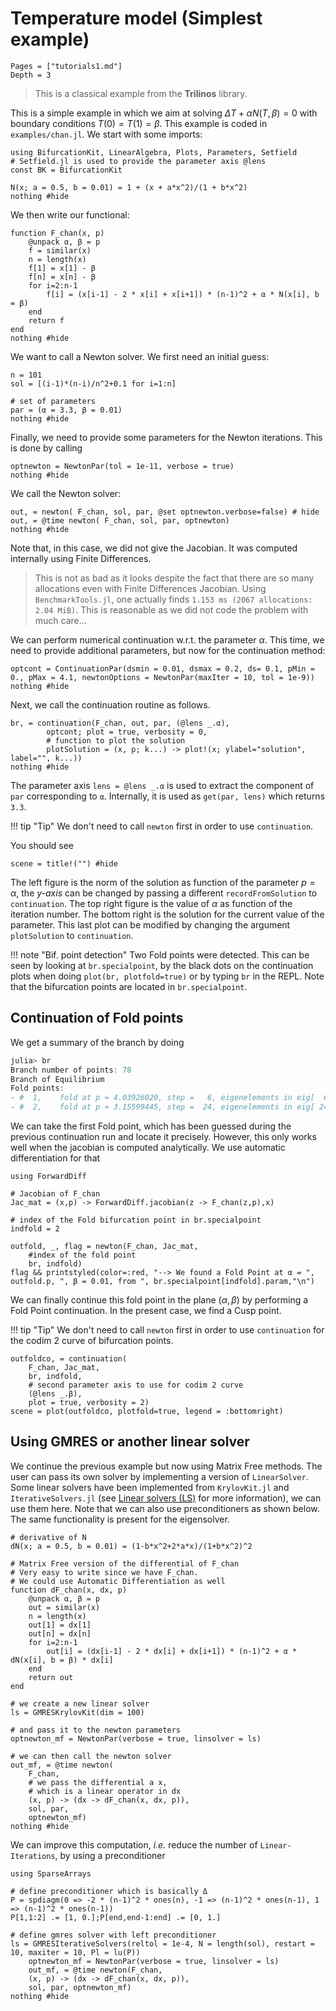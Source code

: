 # Temperature model (Simplest example)

```@contents
Pages = ["tutorials1.md"]
Depth = 3
```

> This is a classical example from the **Trilinos** library.

This is a simple example in which we aim at solving $\Delta T+\alpha N(T,\beta)=0$ with boundary conditions $T(0) = T(1)=\beta$. This example is coded in `examples/chan.jl`. We start with some imports:

```@example TUT1
using BifurcationKit, LinearAlgebra, Plots, Parameters, Setfield
# Setfield.jl is used to provide the parameter axis @lens
const BK = BifurcationKit

N(x; a = 0.5, b = 0.01) = 1 + (x + a*x^2)/(1 + b*x^2)
nothing #hide
```

We then write our functional:

```@example TUT1
function F_chan(x, p)
	@unpack α, β = p
	f = similar(x)
	n = length(x)
	f[1] = x[1] - β
	f[n] = x[n] - β
	for i=2:n-1
		f[i] = (x[i-1] - 2 * x[i] + x[i+1]) * (n-1)^2 + α * N(x[i], b = β)
	end
	return f
end	
nothing #hide
```
We want to call a Newton solver. We first need an initial guess:

```@example TUT1
n = 101
sol = [(i-1)*(n-i)/n^2+0.1 for i=1:n]

# set of parameters
par = (α = 3.3, β = 0.01)
nothing #hide
```

Finally, we need to provide some parameters for the Newton iterations. This is done by calling

```@example TUT1
optnewton = NewtonPar(tol = 1e-11, verbose = true)
nothing #hide
```

We call the Newton solver:

```@example TUT1
out, = newton( F_chan, sol, par, @set optnewton.verbose=false) # hide
out, = @time newton( F_chan, sol, par, optnewton)
nothing #hide
```

Note that, in this case, we did not give the Jacobian. It was computed internally using Finite Differences. 

> This is not as bad as it looks despite the fact that there are so many allocations even with Finite Differences Jacobian. Using `BenchmarkTools.jl`, one actually finds `1.153 ms (2067 allocations: 2.04 MiB)`. This is reasonable as we did not code the problem with much care...

We can perform numerical continuation w.r.t. the parameter $\alpha$. This time, we need to provide additional parameters, but now for the continuation method:

```@example TUT1
optcont = ContinuationPar(dsmin = 0.01, dsmax = 0.2, ds= 0.1, pMin = 0., pMax = 4.1, newtonOptions = NewtonPar(maxIter = 10, tol = 1e-9))
nothing #hide
```

Next, we call the continuation routine as follows.

```@example TUT1
br, = continuation(F_chan, out, par, (@lens _.α),
		optcont; plot = true, verbosity = 0,
		# function to plot the solution
		plotSolution = (x, p; k...) -> plot!(x; ylabel="solution", label="", k...))
nothing #hide		
```

The parameter axis `lens = @lens _.α` is used to extract the component of `par` corresponding to `α`. Internally, it is used as `get(par, lens)` which returns `3.3`.

!!! tip "Tip"
    We don't need to call `newton` first in order to use `continuation`.

You should see

```@example TUT1
scene = title!("") #hide		
```

The left figure is the norm of the solution as function of the parameter $p=\alpha$, the *y-axis* can be changed by passing a different `recordFromSolution` to `continuation`. The top right figure is the value of $\alpha$ as function of the iteration number. The bottom right is the solution for the current value of the parameter. This last plot can be modified by changing the argument `plotSolution` to `continuation`.

!!! note "Bif. point detection"
    Two Fold points were detected. This can be seen by looking at `br.specialpoint`, by the black	dots on the continuation plots when doing `plot(br, plotfold=true)` or by typing `br` in the REPL. Note that the bifurcation points are located in `br.specialpoint`.


## Continuation of Fold points

We get a summary of the branch by doing

```julia
julia> br
Branch number of points: 78
Branch of Equilibrium
Fold points:
- #  1,    fold at p ≈ 4.03926020, step =   6, eigenelements in eig[  6], ind_ev =   0 [    guess]
- #  2,    fold at p ≈ 3.15599445, step =  24, eigenelements in eig[ 24], ind_ev =   0 [    guess]
```

We can take the first Fold point, which has been guessed during the previous continuation run and locate it precisely. However, this only works well when the jacobian is computed analytically. We use automatic differentiation for that

```@example TUT1
using ForwardDiff

# Jacobian of F_chan
Jac_mat = (x,p) -> ForwardDiff.jacobian(z -> F_chan(z,p),x)

# index of the Fold bifurcation point in br.specialpoint
indfold = 2

outfold, _, flag = newton(F_chan, Jac_mat,
	#index of the fold point
	br, indfold)
flag && printstyled(color=:red, "--> We found a Fold Point at α = ", outfold.p, ", β = 0.01, from ", br.specialpoint[indfold].param,"\n")
```

We can finally continue this fold point in the plane $(α,β)$ by performing a Fold Point continuation. In the present case, we find a Cusp point.

!!! tip "Tip"
    We don't need to call `newton` first in order to use `continuation` for the codim 2 curve of bifurcation points.

```@example TUT1
outfoldco, = continuation(
	F_chan, Jac_mat,
	br, indfold, 
	# second parameter axis to use for codim 2 curve
	(@lens _.β),
	plot = true, verbosity = 2)
scene = plot(outfoldco, plotfold=true, legend = :bottomright)
```

## Using GMRES or another linear solver

We continue the previous example but now using Matrix Free methods. The user can pass its own solver by implementing a version of `LinearSolver`. Some linear solvers have been implemented from `KrylovKit.jl` and `IterativeSolvers.jl` (see [Linear solvers (LS)](@ref) for more information), we can use them here. Note that we can also use preconditioners as shown below. The same functionality is present for the eigensolver.

```@example TUT1
# derivative of N
dN(x; a = 0.5, b = 0.01) = (1-b*x^2+2*a*x)/(1+b*x^2)^2

# Matrix Free version of the differential of F_chan
# Very easy to write since we have F_chan. 
# We could use Automatic Differentiation as well
function dF_chan(x, dx, p)
	@unpack α, β = p
	out = similar(x)
	n = length(x)
	out[1] = dx[1]
	out[n] = dx[n]
	for i=2:n-1
		out[i] = (dx[i-1] - 2 * dx[i] + dx[i+1]) * (n-1)^2 + α * dN(x[i], b = β) * dx[i]
	end
	return out
end

# we create a new linear solver
ls = GMRESKrylovKit(dim = 100)

# and pass it to the newton parameters
optnewton_mf = NewtonPar(verbose = true, linsolver = ls)

# we can then call the newton solver
out_mf, = @time newton(
	F_chan,
	# we pass the differential a x, 
	# which is a linear operator in dx
	(x, p) -> (dx -> dF_chan(x, dx, p)),
	sol, par,
	optnewton_mf)
nothing #hide
```

We can improve this computation, *i.e.* reduce the number of `Linear-Iterations`, by using a preconditioner

```@example TUT1
using SparseArrays

# define preconditioner which is basically Δ
P = spdiagm(0 => -2 * (n-1)^2 * ones(n), -1 => (n-1)^2 * ones(n-1), 1 => (n-1)^2 * ones(n-1))
P[1,1:2] .= [1, 0.];P[end,end-1:end] .= [0, 1.]

# define gmres solver with left preconditioner
ls = GMRESIterativeSolvers(reltol = 1e-4, N = length(sol), restart = 10, maxiter = 10, Pl = lu(P))
	optnewton_mf = NewtonPar(verbose = true, linsolver = ls)
	out_mf, = @time newton(F_chan,
	(x, p) -> (dx -> dF_chan(x, dx, p)),
	sol, par, optnewton_mf)
nothing #hide
```
